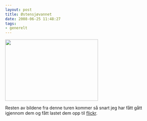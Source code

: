 ```yaml
---
layout: post
title: Østensjøvannet
date: 2008-06-25 11:48:27
tags: 
- generelt
---
```

<img class="aligncenter size-medium wp-image-569" title="Østensjøvannet" src="http://pjatt.net/images/2008/06/oestensjoevannet1.jpg" alt="" width="300" height="199" />

Resten av bildene fra denne turen kommer så snart jeg har fått gått igjennom dem og fått lastet dem opp til <a href="http://www.flickr.com/photos/sakarias/">flickr</a>.
